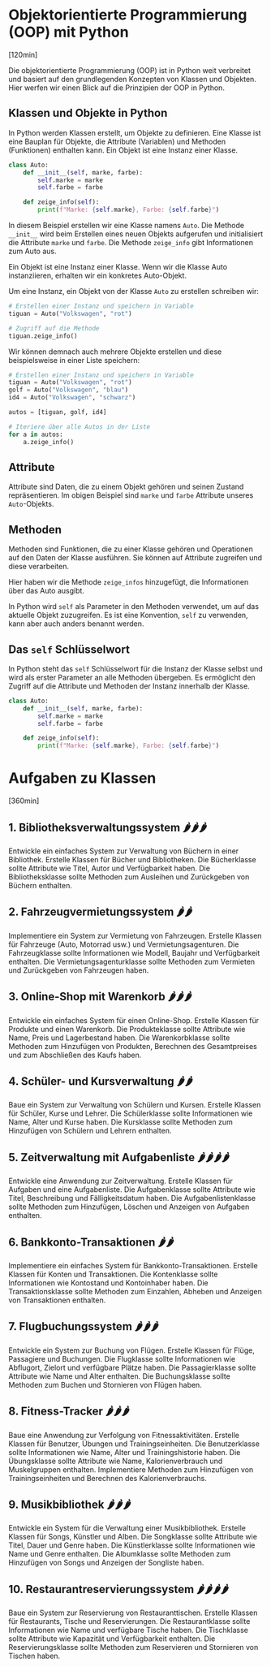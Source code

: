 # Objektorientierte Programmierung (OOP) mit Python
[120min]

Die objektorientierte Programmierung (OOP) ist in Python weit verbreitet und basiert auf den grundlegenden Konzepten von Klassen und Objekten. Hier werfen wir einen Blick auf die Prinzipien der OOP in Python.

## Klassen und Objekte in Python

In Python werden Klassen erstellt, um Objekte zu definieren. Eine Klasse ist eine Bauplan für Objekte, die Attribute (Variablen) und Methoden (Funktionen) enthalten kann. Ein Objekt ist eine Instanz einer Klasse.

```python
class Auto:
    def __init__(self, marke, farbe):
        self.marke = marke
        self.farbe = farbe

    def zeige_info(self):
        print(f"Marke: {self.marke}, Farbe: {self.farbe}")
```

In diesem Beispiel erstellen wir eine Klasse namens `Auto`. Die Methode `__init__` wird beim Erstellen eines neuen Objekts aufgerufen und initialisiert die Attribute `marke` und `farbe`. Die Methode `zeige_info` gibt Informationen zum Auto aus.

Ein Objekt ist eine Instanz einer Klasse. Wenn wir die Klasse Auto instanziieren, erhalten wir ein konkretes Auto-Objekt.

Um eine Instanz, ein Objekt von der Klasse `Auto` zu erstellen schreiben wir:

```python
# Erstellen einer Instanz und speichern in Variable
tiguan = Auto("Volkswagen", "rot")

# Zugriff auf die Methode
tiguan.zeige_info()
```

Wir können demnach auch mehrere Objekte erstellen und diese beispielsweise in einer Liste speichern:

```python
# Erstellen einer Instanz und speichern in Variable
tiguan = Auto("Volkswagen", "rot")
golf = Auto("Volkswagen", "blau")
id4 = Auto("Volkswagen", "schwarz")

autos = [tiguan, golf, id4]

# Iteriere über alle Autos in der Liste
for a in autos:
    a.zeige_info()
```

## Attribute

Attribute sind Daten, die zu einem Objekt gehören und seinen Zustand repräsentieren. Im obigen Beispiel sind `marke` und `farbe` Attribute unseres `Auto`-Objekts.

## Methoden

Methoden sind Funktionen, die zu einer Klasse gehören und Operationen auf den Daten der Klasse ausführen. Sie können auf Attribute zugreifen und diese verarbeiten.

Hier haben wir die Methode `zeige_infos` hinzugefügt, die Informationen über das Auto ausgibt.

In Python wird `self` als Parameter in den Methoden verwendet, um auf das aktuelle Objekt zuzugreifen. Es ist eine Konvention, `self` zu verwenden, kann aber auch anders benannt werden.

## Das `self` Schlüsselwort

In Python steht das `self` Schlüsselwort für die Instanz der Klasse selbst und wird als erster Parameter an alle Methoden übergeben. Es ermöglicht den Zugriff auf die Attribute und Methoden der Instanz innerhalb der Klasse.

```python
class Auto:
    def __init__(self, marke, farbe):
        self.marke = marke
        self.farbe = farbe

    def zeige_info(self):
        print(f"Marke: {self.marke}, Farbe: {self.farbe}")
```


# Aufgaben zu Klassen
[360min]

## 1. **Bibliotheksverwaltungssystem 🌶️🌶️🌶️**
Entwickle ein einfaches System zur Verwaltung von Büchern in einer Bibliothek. Erstelle Klassen für Bücher und Bibliotheken. Die Bücherklasse sollte Attribute wie Titel, Autor und Verfügbarkeit haben. Die Bibliotheksklasse sollte Methoden zum Ausleihen und Zurückgeben von Büchern enthalten.

## 2. **Fahrzeugvermietungssystem 🌶️🌶️**
Implementiere ein System zur Vermietung von Fahrzeugen. Erstelle Klassen für Fahrzeuge (Auto, Motorrad usw.) und Vermietungsagenturen. Die Fahrzeugklasse sollte Informationen wie Modell, Baujahr und Verfügbarkeit enthalten. Die Vermietungsagenturklasse sollte Methoden zum Vermieten und Zurückgeben von Fahrzeugen haben.

## 3. **Online-Shop mit Warenkorb 🌶️🌶️🌶️**
Entwickle ein einfaches System für einen Online-Shop. Erstelle Klassen für Produkte und einen Warenkorb. Die Produkteklasse sollte Attribute wie Name, Preis und Lagerbestand haben. Die Warenkorbklasse sollte Methoden zum Hinzufügen von Produkten, Berechnen des Gesamtpreises und zum Abschließen des Kaufs haben.

## 4. **Schüler- und Kursverwaltung 🌶️🌶️**
Baue ein System zur Verwaltung von Schülern und Kursen. Erstelle Klassen für Schüler, Kurse und Lehrer. Die Schülerklasse sollte Informationen wie Name, Alter und Kurse haben. Die Kursklasse sollte Methoden zum Hinzufügen von Schülern und Lehrern enthalten.

## 5. **Zeitverwaltung mit Aufgabenliste 🌶️🌶️🌶️🌶️**
Entwickle eine Anwendung zur Zeitverwaltung. Erstelle Klassen für Aufgaben und eine Aufgabenliste. Die Aufgabenklasse sollte Attribute wie Titel, Beschreibung und Fälligkeitsdatum haben. Die Aufgabenlistenklasse sollte Methoden zum Hinzufügen, Löschen und Anzeigen von Aufgaben enthalten.

## 6. **Bankkonto-Transaktionen 🌶️🌶️**
Implementiere ein einfaches System für Bankkonto-Transaktionen. Erstelle Klassen für Konten und Transaktionen. Die Kontenklasse sollte Informationen wie Kontostand und Kontoinhaber haben. Die Transaktionsklasse sollte Methoden zum Einzahlen, Abheben und Anzeigen von Transaktionen enthalten.

## 7. **Flugbuchungssystem 🌶️🌶️🌶️**
Entwickle ein System zur Buchung von Flügen. Erstelle Klassen für Flüge, Passagiere und Buchungen. Die Flugklasse sollte Informationen wie Abflugort, Zielort und verfügbare Plätze haben. Die Passagierklasse sollte Attribute wie Name und Alter enthalten. Die Buchungsklasse sollte Methoden zum Buchen und Stornieren von Flügen haben.

## 8. **Fitness-Tracker 🌶️🌶️🌶️**
Baue eine Anwendung zur Verfolgung von Fitnessaktivitäten. Erstelle Klassen für Benutzer, Übungen und Trainingseinheiten. Die Benutzerklasse sollte Informationen wie Name, Alter und Trainingshistorie haben. Die Übungsklasse sollte Attribute wie Name, Kalorienverbrauch und Muskelgruppen enthalten. Implementiere Methoden zum Hinzufügen von Trainingseinheiten und Berechnen des Kalorienverbrauchs.

## 9. **Musikbibliothek 🌶️🌶️🌶️**
Entwickle ein System für die Verwaltung einer Musikbibliothek. Erstelle Klassen für Songs, Künstler und Alben. Die Songklasse sollte Attribute wie Titel, Dauer und Genre haben. Die Künstlerklasse sollte Informationen wie Name und Genre enthalten. Die Albumklasse sollte Methoden zum Hinzufügen von Songs und Anzeigen der Songliste haben.

## 10. **Restaurantreservierungssystem 🌶️🌶️🌶️🌶️**
Baue ein System zur Reservierung von Restauranttischen. Erstelle Klassen für Restaurants, Tische und Reservierungen. Die Restaurantklasse sollte Informationen wie Name und verfügbare Tische haben. Die Tischklasse sollte Attribute wie Kapazität und Verfügbarkeit enthalten. Die Reservierungsklasse sollte Methoden zum Reservieren und Stornieren von Tischen haben.
